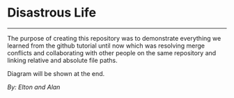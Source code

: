 # Disastrous Life
---
The purpose of creating this repository was to demonstrate everything we learned from the github tutorial until now which was resolving merge conflicts and collaborating with other people on the same repository and linking relative and absolute file paths.


Diagram will be shown at the end.

*By: Elton and Alan*
